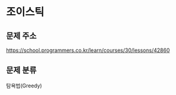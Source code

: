# 조이스틱
## 문제 주소
https://school.programmers.co.kr/learn/courses/30/lessons/42860

## 문제 분류
탐욕법(Greedy)